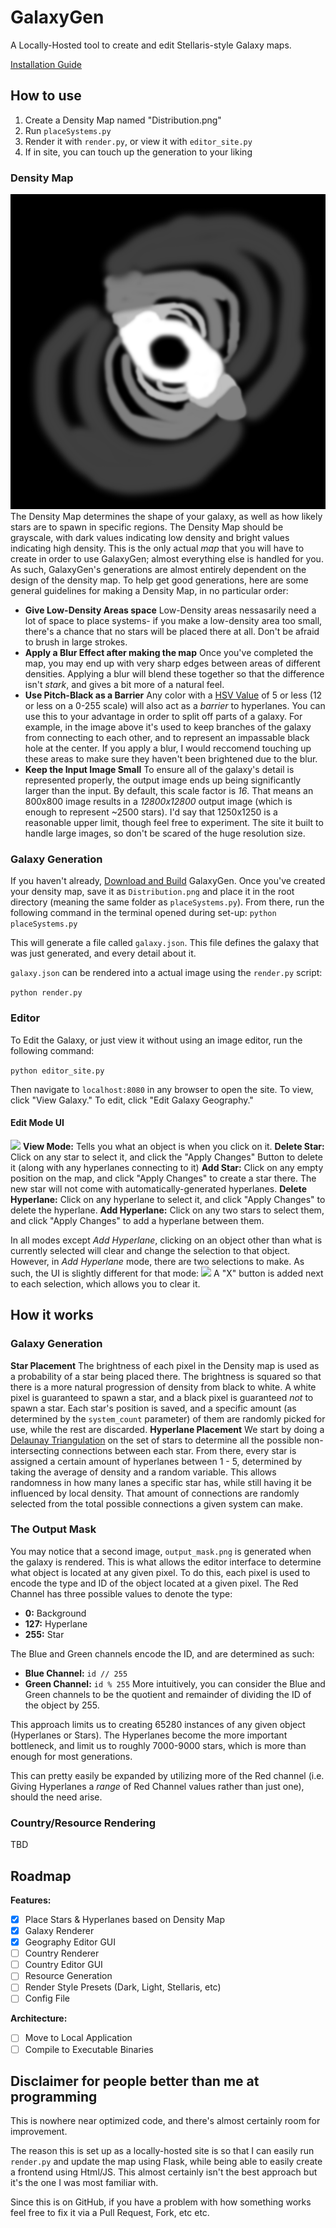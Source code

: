 # GalaxyGen

A Locally-Hosted tool to create and edit Stellaris-style Galaxy maps.

[Installation Guide](INSTALLATION.md)

## How to use
1. Create a Density Map named "Distribution.png"
2. Run `placeSystems.py`
3. Render it with `render.py`, or view it with `editor_site.py`
4. If in site, you can touch up the generation to your liking
### Density Map
![Example of a Density Map](docs\assets\Sample_Distribution.png)
The Density Map determines the shape of your galaxy, as well as how likely stars are to spawn in specific regions. The Density Map should be grayscale, with dark values indicating low density and bright values indicating high density. 
This is the only actual *map* that you will have to create in order to use GalaxyGen; almost everything else is handled for you. As such, GalaxyGen's generations are almost entirely dependent on the design of the density map. 
To help get good generations, here are some general guidelines for making a Density Map, in no particular order:
 
 - **Give Low-Density Areas space**
Low-Density areas nessasarily need a lot of space to place systems- if you make a low-density area too small, there's a chance that no stars will be placed there at all. Don't be afraid to brush in large strokes.
 - **Apply a Blur Effect after making the map**
Once you've completed the map, you may end up with very sharp edges between areas of different densities. Applying a blur will blend these together so that the difference isn't *stark*, and gives a bit more of a natural feel. 
 - **Use Pitch-Black as a Barrier**
Any color with a [HSV Value](https://color.lukas-stratmann.com/color-systems/hsv.html) of 5 or less (12 or less on a 0-255 scale) will also act as a *barrier* to hyperlanes. You can use this to your advantage in order to split off parts of a galaxy. For example, in the image above it's used to keep branches of the galaxy from connecting to each other, and to represent an impassable black hole at the center.
If you apply a blur, I would reccomend touching up these areas to make sure they haven't been brightened due to the blur.
 - **Keep the Input Image Small**
To ensure all of the galaxy's detail is represented properly, the output image ends up being significantly larger than the input. By default, this scale factor is *16*. That means an 800x800 image results in a *12800x12800* output image (which is enough to represent ~2500 stars). I'd say that 1250x1250 is a reasonable upper limit, though feel free to experiment. The site it built to handle large images, so don't be scared of the huge resolution size.
### Galaxy Generation
If you haven't already, [Download and Build](Installation.md) GalaxyGen. 
Once you've created your density map, save it as `Distribution.png` and place it in the root directory (meaning the same folder as `placeSystems.py`). 
From there, run the following command in the terminal opened during set-up:
```python placeSystems.py```

This will generate a file called `galaxy.json`. This file defines the galaxy that was just generated, and every detail about it.

`galaxy.json` can be rendered into a actual image using the `render.py` script:

```python render.py```
### Editor
To Edit the Galaxy, or just view it without using an image editor, run the following command:

```python editor_site.py```

Then navigate to `localhost:8080` in any browser to open the site.
To view, click "View Galaxy." To edit, click "Edit Galaxy Geography."

#### Edit Mode UI
![](docs\assets\Edit_Mode_UI.png)
**View Mode:** Tells you what an object is when you click on it.
**Delete Star:** Click on any star to select it, and click the "Apply Changes" Button to delete it (along with any hyperlanes connecting to it)
**Add Star:** Click on any empty position on the map, and click "Apply Changes" to create a star there. The new star will not come with automatically-generated hyperlanes.
**Delete Hyperlane:** Click on any hyperlane to select it, and click "Apply Changes" to delete the hyperlane. 
**Add Hyperlane:** Click on any two stars to select them, and click "Apply Changes" to add a hyperlane between them. 

In all modes except *Add Hyperlane*, clicking on an object other than what is currently selected will clear and change the selection to that object. However, in *Add Hyperlane* mode, there are two selections to make. As such, the UI is slightly different for that mode:
![](docs\assets\Add_Lane_UI.png)
A "X" button is added next to each selection, which allows you to clear it. 

## How it works
### Galaxy Generation
**Star Placement**
The brightness of each pixel in the Density map is used as a probability of a star being placed there. The brightness is squared so that there is a more natural progression of density from black to white.
A white pixel is guaranteed to spawn a star, and a black pixel is guaranteed _not_ to spawn a star. Each star's position is saved, and a specific amount (as determined by the `system_count` parameter) of them are randomly picked for use, while the rest are discarded.
**Hyperlane Placement**
We start by doing a [Delaunay Triangulation](https://en.wikipedia.org/wiki/Delaunay_triangulation) on the set of stars to determine all the possible non-intersecting connections between each star.
From there, every star is assigned a certain amount of hyperlanes between 1 - 5, determined by taking the average of density and a random variable. This allows randomness in how many lanes a specific star has, while still having it be influenced by local density. That amount of connections are randomly selected from the total possible connections a given system can make.
### The Output Mask
You may notice that a second image, `output_mask.png` is generated when the galaxy is rendered. This is what allows the editor interface to determine what object is located at any given pixel. To do this, each pixel is used to encode the type and ID of the object located at a given pixel.
The Red Channel has three possible values to denote the type:
 - **0:** Background
 - **127:** Hyperlane
 - **255:** Star

The Blue and Green channels encode the ID, and are determined as such:
 - **Blue Channel:** `id // 255`
 - **Green Channel:** `id % 255`
 More intuitively, you can consider the Blue and Green channels to be the quotient and remainder of dividing the ID of the object by 255. 
 
 This approach limits us to creating 65280 instances of any given object (Hyperlanes or Stars). The Hyperlanes become the more important bottleneck, and limit us to roughly 7000-9000 stars, which is more than enough for most generations.
 
 This can pretty easily be expanded by utilizing more of the Red channel (i.e. Giving Hyperlanes a _range_ of Red Channel values rather than just one), should the need arise.
### Country/Resource Rendering
TBD
## Roadmap

**Features:**
 - [x] Place Stars & Hyperlanes based on Density Map
 - [x] Galaxy Renderer
 - [x] Geography Editor GUI
 - [ ] Country Renderer
 - [ ] Country Editor GUI
 - [ ] Resource Generation
 - [ ] Render Style Presets (Dark, Light, Stellaris, etc)
 - [ ] Config File

**Architecture:**
 - [ ] Move to Local Application
 - [ ] Compile to Executable Binaries

## Disclaimer for people better than me at programming
This is nowhere near optimized code, and there's almost certainly room for improvement. 

The reason this is set up as a locally-hosted site is so that I can easily run `render.py` and update the map using Flask, while being able to easily create a frontend using Html/JS. This almost certainly isn't the best approach but it's the one I was most familiar with. 

Since this is on GitHub, if you have a problem with how something works feel free to fix it via a Pull Request, Fork, etc etc.

